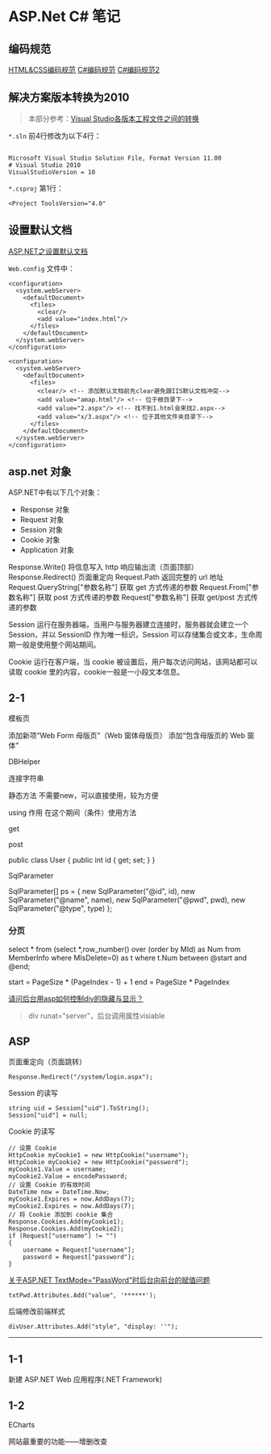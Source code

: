 # ASP.Net C# 笔记

## 编码规范

[HTML&CSS编码规范](https://codeguide.bootcss.com/)
[C#编码规范](https://www.cnblogs.com/wulinfeng/archive/2012/08/31/2664720.html)
[C#编码规范2](https://yq.aliyun.com/articles/259043)

## 解决方案版本转换为2010

> 本部分参考：[Visual Studio各版本工程文件之间的转换](https://www.cnblogs.com/jmliao/p/5594179.html)

`*.sln` 前4行修改为以下4行：
```

Microsoft Visual Studio Solution File, Format Version 11.00
# Visual Studio 2010
VisualStudioVersion = 10
```

`*.csproj` 第1行：
```
<Project ToolsVersion="4.0"
```

## 设置默认文档

[ASP.NET之设置默认文档](https://my.oschina.net/taadis/blog/793691)

`Web.config` 文件中：
```
<configuration>
  <system.webServer>
    <defaultDocument>
      <files>
        <clear/>
        <add value="index.html"/>
      </files>
    </defaultDocument>
  </system.webServer>
</configuration>
```

```
<configuration>
  <system.webServer>
    <defaultDocument>
      <files>
        <clear/> <!-- 添加默认文档前先clear避免跟IIS默认文档冲突-->
        <add value="amap.html"/> <!-- 位于根目录下-->
        <add value="2.aspx"/> <!-- 找不到1.html会来找2.aspx-->
        <add value="x/3.aspx"/> <!-- 位于其他文件夹目录下-->
      </files>
    </defaultDocument>
  </system.webServer>
</configuration>
```

## asp.net 对象

ASP.NET中有以下几个对象：

- Response 对象
- Request 对象
- Session 对象
- Cookie 对象
- Application 对象


Response.Write() 将信息写入 http 响应输出流（页面顶部）
Response.Redirect() 页面重定向
Request.Path 返回完整的 url 地址
Request.QueryString["参数名称"] 获取 get 方式传递的参数
Request.From["参数名称"] 获取 post 方式传递的参数
Request["参数名称"] 获取 get/post 方式传递的参数

Session 运行在服务器端，当用户与服务器建立连接时，服务器就会建立一个 Session，并以 SessionID 作为唯一标识，Session 可以存储集合或文本，生命周期一般是使用整个网站期间。

Cookie 运行在客户端，当 cookie 被设置后，用户每次访问网站，该网站都可以读取 cookie 里的内容，cookie一般是一小段文本信息。

## 2-1

模板页

添加新项“Web Form 母版页”（Web 窗体母版页）
添加“包含母版页的 Web 窗体”

DBHelper

连接字符串

静态方法 不需要new，可以直接使用，较为方便

using 作用 在这个期间（条件）使用方法

get

post

public class User
{
    public int id { get; set; }
}

SqlParameter

SqlParameter[] ps =
{
    new SqlParameter("@id", id),
    new SqlParameter("@name", name),
    new SqlParameter("@pwd", pwd),
    new SqlParameter("@type", type)
};

### 分页

select * from (select *,row_number() over (order by MId) as Num from MemberInfo where MIsDelete=0) as t where t.Num between @start and @end;

start = PageSize * (PageIndex - 1) + 1
end = PageSize * PageIndex


[请问后台用asp如何控制div的隐藏与显示？](https://bbs.csdn.net/topics/380145345?list=7440505)
> div runat="server"，后台调用属性visiable
## ASP

页面重定向（页面跳转）
```
Response.Redirect("/system/login.aspx");
```

Session 的读写
```
string uid = Session["uid"].ToString();
Session["uid"] = null;
```

Cookie 的读写
```
// 设置 Cookie
HttpCookie myCookie1 = new HttpCookie("username");
HttpCookie myCookie2 = new HttpCookie("password");
myCookie1.Value = username;
myCookie2.Value = encodePassword;
// 设置 Cookie 的有效时间
DateTime now = DateTime.Now;
myCookie1.Expires = now.AddDays(7);
myCookie2.Expires = now.AddDays(7);
// 将 Cookie 添加到 cookie 集合
Response.Cookies.Add(myCookie1);
Response.Cookies.Add(myCookie2);
if (Request["username"] != "")
{
    username = Request["username"];
    password = Request["password"];
}
```


[关于ASP.NET TextMode="PassWord"时后台向前台的赋值问题](https://blog.csdn.net/weixin_43553153/article/details/103326228)
```
txtPwd.Attributes.Add("value", '******');
```

后端修改前端样式
```
divUser.Attributes.Add("style", "display: ''");
```




---



## 1-1

新建 ASP.NET Web 应用程序(.NET Framework)

## 1-2

ECharts

网站最重要的功能——增删改查
